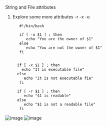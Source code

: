 String and File attributes

1) Explore some more attributes
   -r
   -x
   -o




          #!/bin/bash

          if [ -o $1 ] ; then
             echo "You are the owner of $1"
          else 
             echo "You are not the owner of $1"
          fi


         if [ -x $1 ] ; then 
           echo "It is executable file"
         else 
            echo "It is not executable fie"
          fi

         if [ -r $1 ] ; then 
            echo "$1 is readable"
         else
            echo "$1 is not a readable file"
          fi



![image](https://github.com/Sharath15eUR/SivanithishRK/assets/79641980/ba03403a-40e5-4d75-825a-38e6d21feff8)
![image](https://github.com/Sharath15eUR/SivanithishRK/assets/79641980/154aa2f7-c53d-4e8b-b4ce-7ca8836b5aaa)
